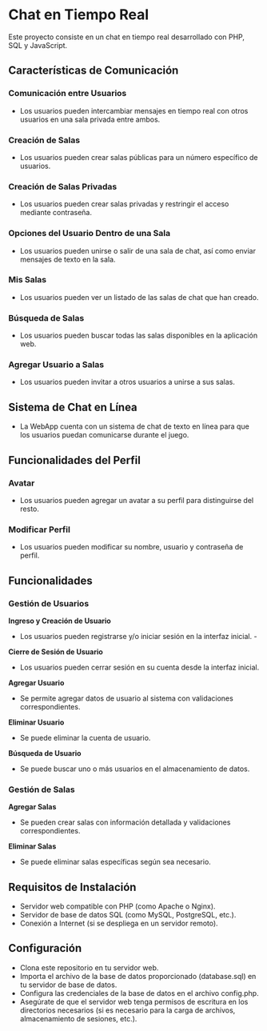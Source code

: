 # Chat en Tiempo Real


Este proyecto consiste en un chat en tiempo real desarrollado con PHP, SQL y JavaScript.


## Características de Comunicación
### Comunicación entre Usuarios
- Los usuarios pueden intercambiar mensajes en tiempo real con otros usuarios en una sala privada entre ambos.
### Creación de Salas
- Los usuarios pueden crear salas públicas para un número específico de usuarios.
### Creación de Salas Privadas
- Los usuarios pueden crear salas privadas y restringir el acceso mediante contraseña.
### Opciones del Usuario Dentro de una Sala
- Los usuarios pueden unirse o salir de una sala de chat, así como enviar mensajes de texto en la sala.
### Mis Salas
- Los usuarios pueden ver un listado de las salas de chat que han creado.
### Búsqueda de Salas
- Los usuarios pueden buscar todas las salas disponibles en la aplicación web.
### Agregar Usuario a Salas
- Los usuarios pueden invitar a otros usuarios a unirse a sus salas.
## Sistema de Chat en Línea
- La WebApp cuenta con un sistema de chat de texto en línea para que los usuarios puedan comunicarse durante el juego.
## Funcionalidades del Perfil
### Avatar
- Los usuarios pueden agregar un avatar a su perfil para distinguirse del resto.
### Modificar Perfil
- Los usuarios pueden modificar su nombre, usuario y contraseña de perfil.
## Funcionalidades
### Gestión de Usuarios

**Ingreso y Creación de Usuario**

- Los usuarios pueden registrarse y/o iniciar sesión en la interfaz inicial. -

**Cierre de Sesión de Usuario**
  
- Los usuarios pueden cerrar sesión en su cuenta desde la interfaz inicial.

**Agregar Usuario**
  
- Se permite agregar datos de usuario al sistema con validaciones correspondientes.

**Eliminar Usuario**
- Se puede eliminar la cuenta de usuario.
  
**Búsqueda de Usuario**
- Se puede buscar uno o más usuarios en el almacenamiento de datos.
  
### Gestión de Salas
**Agregar Salas**
- Se pueden crear salas con información detallada y validaciones correspondientes.
  
**Eliminar Salas**
- Se puede eliminar salas específicas según sea necesario.

  
## Requisitos de Instalación
- Servidor web compatible con PHP (como Apache o Nginx).
- Servidor de base de datos SQL (como MySQL, PostgreSQL, etc.).
- Conexión a Internet (si se despliega en un servidor remoto).
## Configuración
- Clona este repositorio en tu servidor web.
- Importa el archivo de la base de datos proporcionado (database.sql) en tu servidor de base de datos.
- Configura las credenciales de la base de datos en el archivo config.php.
- Asegúrate de que el servidor web tenga permisos de escritura en los directorios necesarios (si es necesario para la carga de archivos, almacenamiento de sesiones, etc.).
